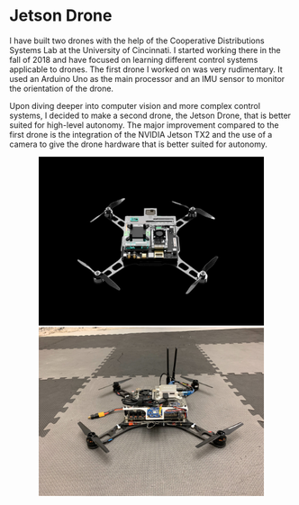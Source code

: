 # Jetson Drone

I have built two drones with the help of the Cooperative Distributions Systems Lab at the University of Cincinnati. I started working there in the fall of 2018 and have focused on learning different control systems applicable to drones. The first drone I worked on was very rudimentary. It used an Arduino Uno as the main processor and an IMU sensor to monitor the orientation of the drone.

Upon diving deeper into computer vision and more complex control systems, I decided to make a second drone, the Jetson Drone, that is better suited for high-level autonomy. The major improvement compared to the first drone is the integration of the NVIDIA Jetson TX2 and the use of a camera to give the drone hardware that is better suited for autonomy.

<p align="center"><img src="https://github.com/balianirudh/jetson-drone/blob/master/images/renderView1.png" width="400" height="300"/> <img src="https://github.com/balianirudh/jetson-drone/blob/master/images/droneView1.jpg" width="400" height="300"/></p>
